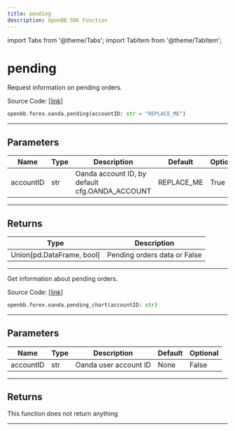 ```yaml
---
title: pending
description: OpenBB SDK Function
---
```


import Tabs from '@theme/Tabs';
import TabItem from '@theme/TabItem';

# pending

<Tabs>
<TabItem value="model" label="Model" default>

Request information on pending orders.

Source Code: [[link](https://github.com/OpenBB-finance/OpenBBTerminal/tree/main/openbb_terminal/forex/oanda/oanda_model.py#L421)]

```python
openbb.forex.oanda.pending(accountID: str = "REPLACE_ME")
```

---

## Parameters

| Name | Type | Description | Default | Optional |
| ---- | ---- | ----------- | ------- | -------- |
| accountID | str | Oanda account ID, by default cfg.OANDA_ACCOUNT | REPLACE_ME | True |


---

## Returns

| Type | Description |
| ---- | ----------- |
| Union[pd.DataFrame, bool] | Pending orders data or False |
---

</TabItem>
<TabItem value="view" label="Chart">

Get information about pending orders.

Source Code: [[link](https://github.com/OpenBB-finance/OpenBBTerminal/tree/main/openbb_terminal/forex/oanda/oanda_view.py#L233)]

```python
openbb.forex.oanda.pending_chart(accountID: str)
```

---

## Parameters

| Name | Type | Description | Default | Optional |
| ---- | ---- | ----------- | ------- | -------- |
| accountID | str | Oanda user account ID | None | False |


---

## Returns

This function does not return anything

---

</TabItem>
</Tabs>
